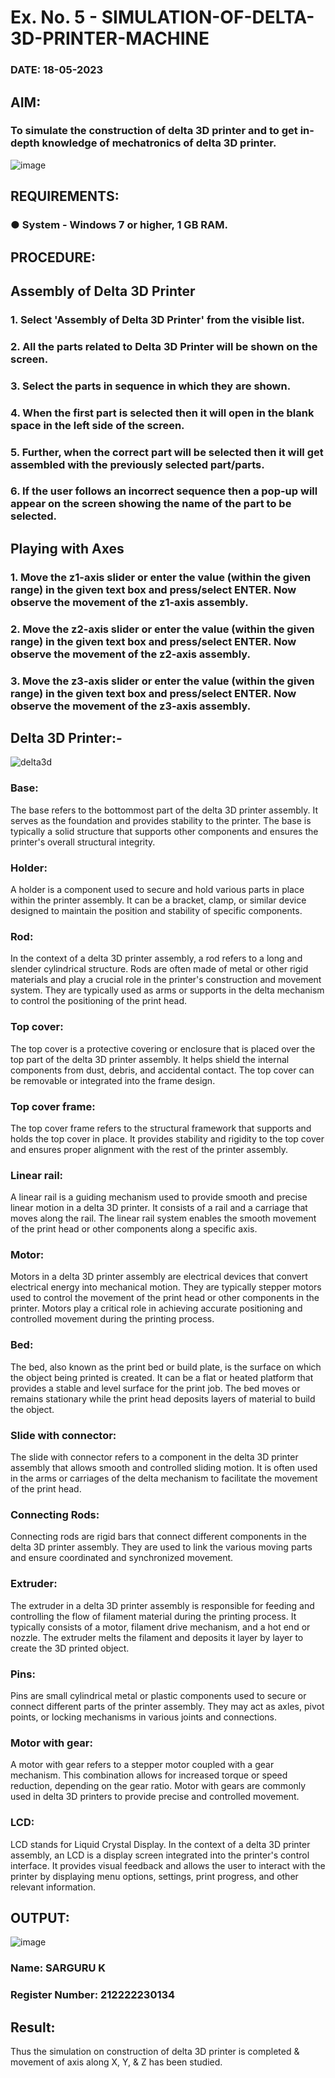 # Ex. No. 5 - SIMULATION-OF-DELTA-3D-PRINTER-MACHINE

### DATE: 18-05-2023
## AIM:
### To simulate the construction of delta 3D printer and to get in-depth knowledge of mechatronics of delta 3D printer.

![image](https://github.com/Sellakumar1987/Ex.-No.-5---SIMULATION-OF-DELTA-3D-PRINTER-MACHINE/assets/113594316/c784471e-098f-456d-9c1b-e9f0ce56cc9b)

## REQUIREMENTS:
### ●	System - Windows 7 or higher, 1 GB RAM.

## PROCEDURE:

## Assembly of Delta 3D Printer
### 1.	Select 'Assembly of Delta 3D Printer' from the visible list.
### 2.	All the parts related to Delta 3D Printer will be shown on the screen.
### 3.	Select the parts in sequence in which they are shown.
### 4.	When the first part is selected then it will open in the blank space in the left side of the screen.
### 5.	Further, when the correct part will be selected then it will get assembled with the previously selected part/parts.
### 6.	If the user follows an incorrect sequence then a pop-up will appear on the screen showing the name of the part to be selected.

## Playing with Axes
### 1.	Move the z1-axis slider or enter the value (within the given range) in the given text box and press/select ENTER. Now observe the movement of the z1-axis assembly.
### 2.	Move the z2-axis slider or enter the value (within the given range) in the given text box and press/select ENTER. Now observe the movement of the z2-axis assembly.
### 3.	Move the z3-axis slider or enter the value (within the given range) in the given text box and press/select ENTER. Now observe the movement of the z3-axis assembly.

## Delta 3D Printer:-

![delta3d](https://github.com/A-Thiyagarajan/Ex.-No.-5---SIMULATION-OF-DELTA-3D-PRINTER-MACHINE/assets/118707693/b06eff16-49c8-45d3-bc07-4697846a87db)


### Base: 
The base refers to the bottommost part of the delta 3D printer assembly. It serves as the foundation and provides stability to the printer. The base is typically a solid structure that supports other components and ensures the printer's overall structural integrity.

### Holder: 
A holder is a component used to secure and hold various parts in place within the printer assembly. It can be a bracket, clamp, or similar device designed to maintain the position and stability of specific components.

### Rod: 
In the context of a delta 3D printer assembly, a rod refers to a long and slender cylindrical structure. Rods are often made of metal or other rigid materials and play a crucial role in the printer's construction and movement system. They are typically used as arms or supports in the delta mechanism to control the positioning of the print head.

### Top cover: 
The top cover is a protective covering or enclosure that is placed over the top part of the delta 3D printer assembly. It helps shield the internal components from dust, debris, and accidental contact. The top cover can be removable or integrated into the frame design.

### Top cover frame: 
The top cover frame refers to the structural framework that supports and holds the top cover in place. It provides stability and rigidity to the top cover and ensures proper alignment with the rest of the printer assembly.

### Linear rail: 
A linear rail is a guiding mechanism used to provide smooth and precise linear motion in a delta 3D printer. It consists of a rail and a carriage that moves along the rail. The linear rail system enables the smooth movement of the print head or other components along a specific axis.

### Motor: 
Motors in a delta 3D printer assembly are electrical devices that convert electrical energy into mechanical motion. They are typically stepper motors used to control the movement of the print head or other components in the printer. Motors play a critical role in achieving accurate positioning and controlled movement during the printing process.

### Bed: 
The bed, also known as the print bed or build plate, is the surface on which the object being printed is created. It can be a flat or heated platform that provides a stable and level surface for the print job. The bed moves or remains stationary while the print head deposits layers of material to build the object.

### Slide with connector: 
The slide with connector refers to a component in the delta 3D printer assembly that allows smooth and controlled sliding motion. It is often used in the arms or carriages of the delta mechanism to facilitate the movement of the print head.

### Connecting Rods: 
Connecting rods are rigid bars that connect different components in the delta 3D printer assembly. They are used to link the various moving parts and ensure coordinated and synchronized movement.

### Extruder: 
The extruder in a delta 3D printer assembly is responsible for feeding and controlling the flow of filament material during the printing process. It typically consists of a motor, filament drive mechanism, and a hot end or nozzle. The extruder melts the filament and deposits it layer by layer to create the 3D printed object.

### Pins: 
Pins are small cylindrical metal or plastic components used to secure or connect different parts of the printer assembly. They may act as axles, pivot points, or locking mechanisms in various joints and connections.

### Motor with gear: 
A motor with gear refers to a stepper motor coupled with a gear mechanism. This combination allows for increased torque or speed reduction, depending on the gear ratio. Motor with gears are commonly used in delta 3D printers to provide precise and controlled movement.

### LCD: 
LCD stands for Liquid Crystal Display. In the context of a delta 3D printer assembly, an LCD is a display screen integrated into the printer's control interface. It provides visual feedback and allows the user to interact with the printer by displaying menu options, settings, print progress, and other relevant information.


## OUTPUT:
![image](https://github.com/Sellakumar1987/Ex.-No.-5---SIMULATION-OF-DELTA-3D-PRINTER-MACHINE/assets/113594316/1f3e6b6d-0724-41dc-b7d2-15516060d066)


### Name: SARGURU K
### Register Number: 212222230134

## Result: 
Thus the simulation on construction of delta 3D printer is completed & movement of axis along X, Y, & Z has been studied.
